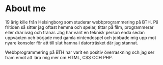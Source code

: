 About me
=======

19 årig kille från Helsingborg som studerar webbprogrammering på BTH. På fritiden så sitter jag oftast hemma och spelar, tittar på film, programmerar eller drar iväg och tränar. Jag har varit en teknisk person enda sedan uppväxten och började med gamla nintendospel och jobbade mig upp mot nyare konsoler för att till slut hamna i datorträsket där jag stannat.

Webbprogrammering på BTH har varit en positiv överraskning och jag ser fram emot att lära mig mer om HTML, CSS OCH PHP.
